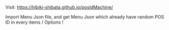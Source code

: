 Visit: https://hibiki-shibata.github.io/posIdMachine/

Import Menu Json file, and get Menu Json which already have random POS ID in every items / Options !